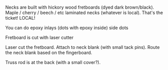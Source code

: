 
Necks are built with hickory wood fretboards (dyed dark brown/black).
Maple / cherry / beech / etc laminated necks (whatever is local).
That's the ticket! LOCAL!

You can do epoxy inlays (dots with epoxy inside)
side dots

Fretboard is cut with laser cutter

Laser cut the fretboard. Attach to neck blank (with small tack pins).  Route the neck blank based on the fingerboard.

Truss rod is at the back (with a small cover?).
